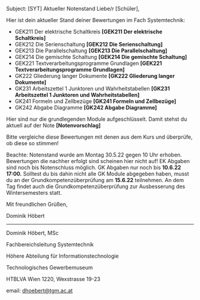 Subject: [SYT] Aktueller Notenstand
Liebe/r [Schüler],

Hier ist dein aktueller Stand deiner Bewertungen im Fach Systemtechnik:

* GEK211 Der elektrische Schaltkreis **[GEK211 Der elektrische Schaltkreis]**
* GEK212 Die Serienschaltung **[GEK212 Die Serienschaltung]**
* GEK213 Die Parallelschaltung **[GEK213 Die Parallelschaltung]**
* GEK214 Die gemischte Schaltung **[GEK214 Die gemischte Schaltung]**
* GEK221 Textverarbeitungsprogramme Grundlagen **[GEK221 Textverarbeitungsprogramme Grundlagen]**
* GK222 Gliederung langer Dokumente **[GK222 Gliederung langer Dokumente]**
* GK231 Arbeitszettel 1 Junktoren und Wahrheitstabellen **[GK231 Arbeitszettel 1 Junktoren und Wahrheitstabellen]**
* GK241 Formeln und Zellbezüge **[GK241 Formeln und Zellbezüge]**
* GK242 Abgabe Diagramme **[GK242 Abgabe Diagramme]**

Hier sind nur die grundlegenden Module aufgeschlüsselt.
Damit stehst du aktuell auf der Note **[Notenvorschlag]**

Bitte vergleiche diese Bewertungen mit denen aus dem Kurs und überprüfe, ob diese so stimmen!

Beachte: Notenstand wurde am Montag 30.5.22 gegen 10 Uhr erhoben. Bewertungen die nachher erfolgt sind scheinen hier nicht auf!
EK Abgaben sind noch bis Notenschluss möglich. GK Abgaben nur noch bis **10.6.22 17:00.** Solltest du bis dahin nicht alle GK Module abgegeben haben, musst du an der Grundkompetenzüberprüfung am **15.6.22** teilnehmen. An dem Tag findet auch die Grundkompetenzüberprüfung zur Ausbesserung des Wintersemesters statt.

Mit freundlichen Grüßen,

Dominik Höbert
________________________________
Dominik Höbert, MSc

Fachbereichsleitung Systemtechnik

Höhere Abteilung für Informationstechnologie

Technologisches Gewerbemuseum

HTBLVA Wien 1220, Wexstrasse 19-23

email: dhoebert@tgm.ac.at